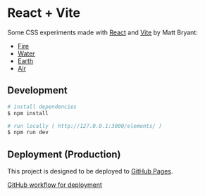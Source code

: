 # React + Vite

Some CSS experiments made with [React](https://react.dev/) and [Vite](https://vitejs.dev) by Matt Bryant:

- [Fire](https://brybrant.github.io/elements/#/fire)
- [Water](https://brybrant.github.io/elements/#/water)
- [Earth](https://brybrant.github.io/elements/#/earth)
- [Air](https://brybrant.github.io/elements/#/air)

## Development

```bash
# install dependencies
$ npm install

# run locally ( http://127.0.0.1:3000/elements/ )
$ npm run dev
```

## Deployment (Production)

This project is designed to be deployed to [GitHub Pages](https://vitejs.dev/guide/static-deploy.html#github-pages).

[GitHub workflow for deployment](https://github.com/brybrant/elements/blob/master/.github/workflows/deploy.yaml)

